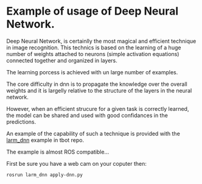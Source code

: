 # Example of usage of Deep Neural Network.


Deep Neural Network, is certainlly the most magical and efficient technique in image recognition.
This technics is based on the learning of a huge number of weights attached to neurons (simple activation equations) connected together and organized in layers.

The learning porcess is achieved with un large number of examples.

The core difficulty in dnn is to propagate the knowledge over the overall weights and it is largelly relative to the structure of the layers in the neural network.

However, when an efficient strucure for a given task is correctly learned, the model can be shared and used with good confidances in the predictions.

An example of the capability of such a technique is provided with the [larm_dnn](https://bitbucket.org/imt-mobisyst/mb6-tbot/src/master/tutorials/larm_dnn/) example in tbot repo.

The example is almost ROS compatible...

First be sure you have a web cam on your coputer then:

```bash
rosrun larm_dnn apply-dnn.py
```